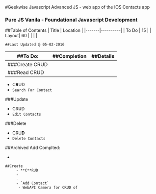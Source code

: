 #Geekwise Javascript Advanced JS - web app of the IOS Contacts app
### Pure JS Vanila - Foundational Javascript Development

##Table of Contents
| Title | Location |
|-------|----------|
| To Do |   15     |
| Layout|   60     |
|       |          |




```
##Last Updated @ 05-02-2016
```
|   ##To Do:               |  ##Completion     |     ##Details    |
|   -------------------    |-------------------|------------------| 
| ###Create   CRUD         |                   |                  |
| ###Read     CRUD         |                   |                

 
 - C**R**UD
 - `Search For Contact`

###Update
 - CR**U**D
 - `Edit Contacts`

###Delete
 - CRU**D**
 - `Delete Contacts`

##Archived Add Complted:

- 

```
##Create 
     - **C**RUD
     - 
     - 
     - `Add Contact`
	  - WebAPI Camera for CRUD of 
```
















